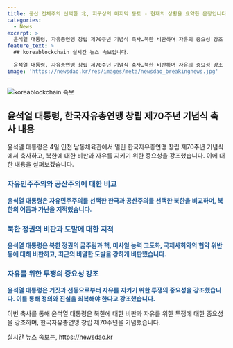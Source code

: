 ```yaml
---
title: 공산 전체주의 선택한 北, 지구상의 마지막 동토 - 현재의 상황을 요약한 문장입니다. 원하시는 조건에 맞는 제목을 제안해 드릴 수 있습니다.
categories:
  - News
excerpt: >
  윤석열 대통령, 자유총연맹 창립 제70주년 기념식 축사…북한 비판하며 자유의 중요성 강조 - 4일 인천에서 열린 행사에서 윤석열 대통령은 북한을 비판하고, 자유민주주의를 강조했다. 북한 정권의 도발과 굶주림에 시선을 돌리며, 자유와 진실의 중요성을 강조했다. 이는 24년 만에 참석한 자유총연맹 창립기념식으로, 여당 대표 후보들과의 인사 후 행사를 참관했다.
feature_text: >
  ## koreablockchain 실시간 뉴스 속보입니다.

  윤석열 대통령, 자유총연맹 창립 제70주년 기념식 축사…북한 비판하며 자유의 중요성 강조 - 4일 인천에서 열린 행사에서 윤석열 대통령은 북한을 비판하고, 자유민주주의를 강조했다. 북한 정권의 도발과 굶주림에 시선을 돌리며, 자유와 진실의 중요성을 강조했다. 이는 24년 만에 참석한 자유총연맹 창립기념식으로, 여당 대표 후보들과의 인사 후 행사를 참관했다.
image: 'https://newsdao.kr/res/images/meta/newsdao_breakingnews.jpg'
---
```


<p><img src="https://newsdao.kr/res/images/meta/newsdao_breakingnews.jpg" alt="koreablockchain 속보" /></p>

<h2 data-ke-size="size26">윤석열 대통령, 한국자유총연맹 창립 제70주년 기념식 축사 내용</h2>

<p data-ke-size="size16">윤석열 대통령은 4일 인천 남동체육관에서 열린 한국자유총연맹 창립 제70주년 기념식에서 축사하고, 북한에 대한 비판과 자유를 지키기 위한 중요성을 강조했습니다. 이에 대한 내용을 살펴보겠습니다.</p>

<h3><b><span style="color: #1a5490;">자유민주주의와 공산주의에 대한 비교</span></b></h3>

<p data-ke-size="size16"><b><span style="color: #1a5490;">윤석열 대통령은 자유민주주의를 선택한 한국과 공산주의를 선택한 북한을 비교하며, 북한의 어둠과 가난을 지적했습니다.</span></b></p>

<h3><b><span style="color: #1a5490;">북한 정권의 비판과 도발에 대한 지적</span></b></h3>

<p data-ke-size="size16"><b><span style="color: #1a5490;">윤석열 대통령은 북한 정권의 굶주림과 핵, 미사일 능력 고도화, 국제사회와의 협약 위반 등에 대해 비판하고, 최근의 비열한 도발을 강하게 비판했습니다.</span></b></p>

<h3><b><span style="color: #1a5490;">자유를 위한 투쟁의 중요성 강조</span></b></h3>

<p data-ke-size="size16"><b><span style="color: #1a5490;">윤석열 대통령은 거짓과 선동으로부터 자유를 지키기 위한 투쟁의 중요성을 강조했습니다. 이를 통해 정의와 진실을 회복해야 한다고 강조했습니다.</span></b></p>

<p>이번 축사를 통해 윤석열 대통령은 북한에 대한 비판과 자유를 위한 투쟁에 대한 중요성을 강조하며, 한국자유총연맹 창립 제70주년을 기념했습니다.</p>
실시간 뉴스 속보는, <a href="https://newsdao.kr" rel="dofollow">https://newsdao.kr</a>


